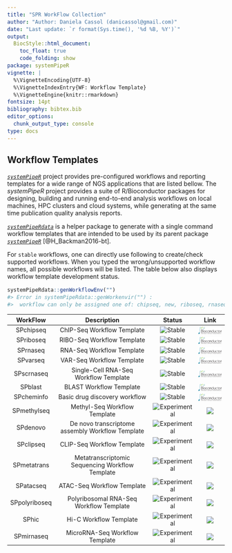 ```yaml
---
title: "SPR WorkFlow Collection" 
author: "Author: Daniela Cassol (danicassol@gmail.com)"
date: "Last update: `r format(Sys.time(), '%d %B, %Y')`" 
output:
  BiocStyle::html_document:
    toc_float: true
    code_folding: show
package: systemPipeR
vignette: |
  %\VignetteEncoding{UTF-8}
  %\VignetteIndexEntry{WF: Workflow Template}
  %\VignetteEngine{knitr::rmarkdown}
fontsize: 14pt
bibliography: bibtex.bib
editor_options: 
  chunk_output_type: console
type: docs
---
```


## Workflow Templates

[_`systemPipeR`_](https://github.com/systemPipeR/) project provides pre-configured workflows and reporting templates for a wide range of NGS applications that are listed bellow. The *systemPipeR* project provides a suite of R/Bioconductor packages for designing, building and running end-to-end analysis workflows on local machines, HPC clusters 
and cloud systems, while generating at the same time publication quality analysis reports.

[_`systemPipeRdata`_](https://github.com/tgirke/systemPipeRdata) is a helper package 
to generate with a single command workflow templates that are intended to be 
used by its parent package [_`systemPipeR`_](http://www.bioconductor.org/packages/devel/bioc/html/systemPipeR.html) [@H_Backman2016-bt]. 

For `stable` workflows, one can directly use following to create/check supported workflows.
When you typed the wrong/unsupported workflow names, all possible workflows will be 
listed. The table below also displays workflow template development status.

```r
systemPipeRdata::genWorkflowEnv("")
#> Error in systemPipeRdata::genWorkenvir("") : 
#>  workflow can only be assigned one of: chipseq, new, riboseq, rnaseq, varseq, SPblast, SPcheminfo, SPscrna
```



|   WorkFlow    |                   Description                    |                                     Status                                      |                                                                                                              Link                                                                                                              |
| :-----------: | :----------------------------------------------: | :-----------------------------------------------------------------------------: | :----------------------------------------------------------------------------------------------------------------------------------------------------------------------------------------------------------------------------: |
|   SPchipseq   |            ChIP-Seq Workflow Template            |       ![Stable](https://img.shields.io/badge/lifecycle-stable-green.svg)        | <a href="https://www.bioconductor.org/packages/release/data/experiment/vignettes/systemPipeRdata/inst/doc/systemPipeChIPseq.html" target="_blank"> <img src="bioconductor_logo_rgb.png" align="center" style="width:100px;" /> |
|   SPriboseq   |            RIBO-Seq Workflow Template            |       ![Stable](https://img.shields.io/badge/lifecycle-stable-green.svg)        | <a href="https://www.bioconductor.org/packages/release/data/experiment/vignettes/systemPipeRdata/inst/doc/systemPipeRIBOseq.html" target="_blank"> <img src="bioconductor_logo_rgb.png" align="center" style="width:100px;" /> |
|   SPrnaseq    |            RNA-Seq Workflow Template             |       ![Stable](https://img.shields.io/badge/lifecycle-stable-green.svg)        | <a href="https://www.bioconductor.org/packages/release/data/experiment/vignettes/systemPipeRdata/inst/doc/systemPipeRNAseq.html" target="_blank"> <img src="bioconductor_logo_rgb.png" align="center" style="width:100px;" />  |
|   SPvarseq    |            VAR-Seq Workflow Template             |       ![Stable](https://img.shields.io/badge/lifecycle-stable-green.svg)        | <a href="https://www.bioconductor.org/packages/release/data/experiment/vignettes/systemPipeRdata/inst/doc/systemPipeVARseq.html" target="_blank"> <img src="bioconductor_logo_rgb.png" align="center" style="width:100px;" />  |
|  SPscrnaseq   |      Single-Cell RNA-Seq Workflow Template       |       ![Stable](https://img.shields.io/badge/lifecycle-stable-green.svg)        |      <a href="https://www.bioconductor.org/packages/release/data/experiment/vignettes/systemPipeRdata/inst/doc/SPscrna.html" target="_blank"> <img src="bioconductor_logo_rgb.png" align="center" style="width:100px;" />      |
|    SPblast    |             BLAST Workflow Template              |       ![Stable](https://img.shields.io/badge/lifecycle-stable-green.svg)        |      <a href="https://www.bioconductor.org/packages/release/data/experiment/vignettes/systemPipeRdata/inst/doc/SPblast.html" target="_blank"> <img src="bioconductor_logo_rgb.png" align="center" style="width:100px;" />      |
|  SPcheminfo   |          Basic drug discovery workflow           |       ![Stable](https://img.shields.io/badge/lifecycle-stable-green.svg)        |    <a href="https://www.bioconductor.org/packages/release/data/experiment/vignettes/systemPipeRdata/inst/doc/SPcheminfo.html" target="_blank"> <img src="bioconductor_logo_rgb.png" align="center" style="width:100px;" />     |
|  SPmethylseq  |           Methyl-Seq Workflow Template           | ![Experimental](https://img.shields.io/badge/lifecycle-experimental-orange.svg) |  <a href="https://github.com/systemPipeR/SPmethylseq" target="_blank"> <img src="https://raw.githubusercontent.com/systemPipeR/systemPipeR/gh-pages/images/GitHub-Mark-120px-plus.png" align="center" style="width:20px;" />   |
|   SPdenovo    | De novo transcriptome assembly Workflow Template | ![Experimental](https://img.shields.io/badge/lifecycle-experimental-orange.svg) |    <a href="https://github.com/systemPipeR/SPdenovo" target="_blank"> <img src="https://raw.githubusercontent.com/systemPipeR/systemPipeR/gh-pages/images/GitHub-Mark-120px-plus.png" align="center" style="width:20px;" />    |
|   SPclipseq   |            CLIP-Seq Workflow Template            | ![Experimental](https://img.shields.io/badge/lifecycle-experimental-orange.svg) |   <a href="https://github.com/systemPipeR/SPclipseq" target="_blank"> <img src="https://raw.githubusercontent.com/systemPipeR/systemPipeR/gh-pages/images/GitHub-Mark-120px-plus.png" align="center" style="width:20px;" />    |
|  SPmetatrans  | Metatranscriptomic Sequencing Workflow Template  | ![Experimental](https://img.shields.io/badge/lifecycle-experimental-orange.svg) |  <a href="https://github.com/systemPipeR/SPmetatrans" target="_blank"> <img src="https://raw.githubusercontent.com/systemPipeR/systemPipeR/gh-pages/images/GitHub-Mark-120px-plus.png" align="center" style="width:20px;" />   |
|   SPatacseq   |            ATAC-Seq Workflow Template            | ![Experimental](https://img.shields.io/badge/lifecycle-experimental-orange.svg) |   <a href="https://github.com/systemPipeR/SPatacseq" target="_blank"> <img src="https://raw.githubusercontent.com/systemPipeR/systemPipeR/gh-pages/images/GitHub-Mark-120px-plus.png" align="center" style="width:20px;" />    |
| SPpolyriboseq |     Polyribosomal RNA-Seq Workflow Template      | ![Experimental](https://img.shields.io/badge/lifecycle-experimental-orange.svg) | <a href="https://github.com/systemPipeR/SPpolyriboseq" target="_blank"> <img src="https://raw.githubusercontent.com/systemPipeR/systemPipeR/gh-pages/images/GitHub-Mark-120px-plus.png" align="center" style="width:20px;" />  |
|     SPhic     |              Hi-C Workflow Template              | ![Experimental](https://img.shields.io/badge/lifecycle-experimental-orange.svg) |     <a href="https://github.com/systemPipeR/SPhic" target="_blank"> <img src="https://raw.githubusercontent.com/systemPipeR/systemPipeR/gh-pages/images/GitHub-Mark-120px-plus.png" align="center" style="width:20px;" />      |
|  SPmirnaseq   |          MicroRNA-Seq Workflow Template          | ![Experimental](https://img.shields.io/badge/lifecycle-experimental-orange.svg) |   <a href="https://github.com/systemPipeR/SPmirnaseq" target="_blank"> <img src="https://raw.githubusercontent.com/systemPipeR/systemPipeR/gh-pages/images/GitHub-Mark-120px-plus.png" align="center" style="width:20px;" />   |




